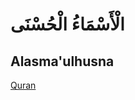 # الْأَسْمَاءُ الْحُسْنَى
## Alasma'ulhusna

[Quran](https://ar.wikipedia.org/wiki/%D8%A3%D8%B3%D9%85%D8%A7%D8%A1_%D8%A7%D9%84%D9%84%D9%87_%D8%A7%D9%84%D8%AD%D8%B3%D9%86%D9%89#%D8%A3%D8%B3%D9%85%D8%A7%D8%A1_%D8%A7%D9%84%D9%84%D9%87_%D8%A7%D9%84%D8%AD%D8%B3%D9%86%D9%89_%D9%83%D9%85%D8%A7_%D8%AC%D8%A7%D8%A1%D8%AA_%D9%81%D9%8A_%D8%A7%D9%84%D9%82%D8%B1%D8%A2%D9%86)